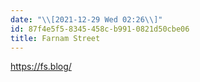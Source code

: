```yaml
---
date: "\\[2021-12-29 Wed 02:26\\]"
id: 87f4e5f5-8345-458c-b991-0821d50cbe06
title: Farnam Street
---
```


<https://fs.blog/>
